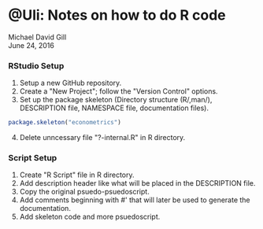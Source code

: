 # @Uli: Notes on how to do R code
Michael David Gill  
June 24, 2016  

### RStudio Setup

1. Setup a new GitHub repository.
2. Create a "New Project"; follow the "Version Control" options.
3. Set up the package skeleton (Directory structure (R/,man/), DESCRIPTION file, NAMESPACE file, documentation files).


```r
package.skeleton("econometrics")
```
4. Delete unncessary file "?-internal.R" in R directory.

### Script Setup
1. Create "R Script" file in R directory.
2. Add description header like what will be placed in the DESCRIPTION file.
3. Copy the original psuedo-psuedoscript.
4. Add comments beginning with #' that will later be used to generate the documentation.
5. Add skeleton code and more psuedoscript.
